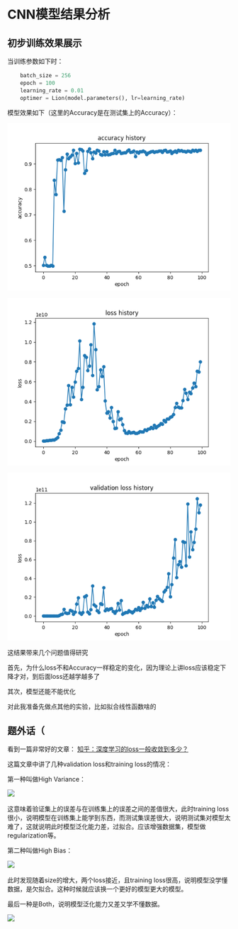 # CNN模型结果分析

## 初步训练效果展示

当训练参数如下时：

```python
    batch_size = 256
    epoch = 100
    learning_rate = 0.01
    optimer = Lion(model.parameters(), lr=learning_rate)
```

模型效果如下（这里的Accuracy是在测试集上的Accuracy）：

![](trainingLogs/accuracy.png)

![](trainingLogs/loss.png)

![](trainingLogs/vali_loss.png)

这结果带来几个问题值得研究

首先，为什么loss不和Accuracy一样稳定的变化，因为理论上讲loss应该稳定下降才对，到后面loss还越学越多了

其次，模型还能不能优化

对此我准备先做点其他的实验，比如拟合线性函数啥的

## 题外话（

看到一篇非常好的文章：
[知乎：深度学习的loss一般收敛到多少？](https://www.zhihu.com/question/435099359/answer/2457089939)

这篇文章中讲了几种validation loss和training loss的情况：

第一种叫做High Variance：

![](https://picx.zhimg.com/80/v2-34b42284e073a835f2a18525c105ae2d_1440w.webp?source=2c26e567)

这意味着验证集上的误差与在训练集上的误差之间的差值很大，此时training loss很小，说明模型在训练集上能学到东西，而测试集误差很大，说明测试集对模型太难了，这就说明此时模型泛化能力差，过拟合。应该增强数据集，模型做regularization等。

第二种叫做High Bias：

![](https://picx.zhimg.com/80/v2-e033b10d5cb3cd33b1735ff1ae9b9290_1440w.webp?source=2c26e567)

此时发现随着size的增大，两个loss接近，且training loss很高，说明模型没学懂数据，是欠拟合。这种时候就应该换一个更好的模型更大的模型。

最后一种是Both，说明模型泛化能力又差又学不懂数据。

![](https://pic1.zhimg.com/80/v2-8ba147a93229b7c51492c7398e54a40b_1440w.webp?source=2c26e567)
